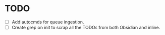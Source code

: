 # TODO
- [ ] Add autocmds for queue ingestion.
- [ ] Create grep on init to scrap all the TODOs from both Obsidian and inline.
